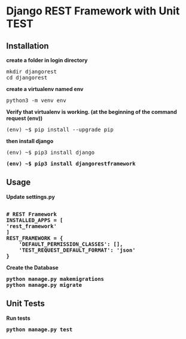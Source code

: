 # Django REST Framework with Unit TEST

<h2>Installation</h2>
<b>create a folder in login directory</b>
<pre>
mkdir djangorest
cd djangorest
</pre>
<b>create a virtualenv named env</b>
<pre>
python3 -m venv env
</pre>
<b>Verify that virtualenv is working. (at the beginning of the command request (env))</b>
<pre>
(env) ~$ pip install --upgrade pip
</pre>
<b>then install django</b>
<pre>
(env) ~$ pip3 install django
</pre>
<b><install the rest framework</b>
<pre>(env) ~$ pip3 install djangorestframework</pre>
<h2>Usage</h2>
<b>Update settings.py</b>
<pre> 
# REST Framework
INSTALLED_APPS = [
'rest_framework'
]
REST_FRAMEWORK = {    
    'DEFAULT_PERMISSION_CLASSES': [],
    'TEST_REQUEST_DEFAULT_FORMAT': 'json'
}
</pre>
<b>Create the Database</b>

<pre>
python manage.py makemigrations
python manage.py migrate
</pre>

<h2>Unit Tests</h2>
<b>Run tests</b>
<pre>
python manage.py test
</pre>

